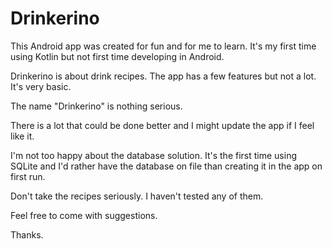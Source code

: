 # Drinkerino

This Android app was created for fun and for me to learn. It's my first time using Kotlin but not first time developing in Android.

Drinkerino is about drink recipes. The app has a few features but not a lot. It's very basic.

The name "Drinkerino" is nothing serious.

There is a lot that could be done better and I might update the app if I feel like it. 

I'm not too happy about the database solution. It's the first time using SQLite and I'd rather have the database on file than creating it in the app on first run.

Don't take the recipes seriously. I haven't tested any of them.

Feel free to come with suggestions.

Thanks.
